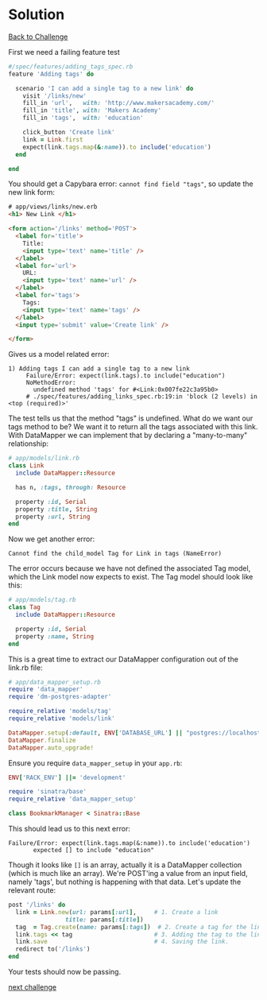 # Solution

[Back to Challenge](../15_tagging_links.md)


First we need a failing feature test

```ruby
#/spec/features/adding_tags_spec.rb
feature 'Adding tags' do

  scenario 'I can add a single tag to a new link' do
    visit '/links/new'
    fill_in 'url',   with: 'http://www.makersacademy.com/'
    fill_in 'title', with: 'Makers Academy'
    fill_in 'tags',  with: 'education'

    click_button 'Create link'
    link = Link.first
    expect(link.tags.map(&:name)).to include('education')
  end

end
```

You should get a Capybara error: `cannot find field "tags"`, so update the new link form:

```html
# app/views/links/new.erb
<h1> New Link </h1>

<form action='/links' method='POST'>
  <label for='title'>
    Title:
    <input type='text' name='title' />
  </label>
  <label for='url'>
    URL:
    <input type='text' name='url' />
  </label>
  <label for='tags'>
    Tags:
    <input type='text' name='tags' />
  </label>
  <input type='submit' value='Create link' />

</form>
```

Gives us a model related error:

```
1) Adding tags I can add a single tag to a new link
     Failure/Error: expect(link.tags).to include("education")
     NoMethodError:
       undefined method 'tags' for #<Link:0x007fe22c3a95b0>
     # ./spec/features/adding_links_spec.rb:19:in 'block (2 levels) in <top (required)>'
```

The test tells us that the method "tags" is undefined. What do we want our tags method to be? We want it to return all the tags associated with this link. With DataMapper we can implement that by declaring a "many-to-many" relationship:

```ruby
# app/models/link.rb
class Link
  include DataMapper::Resource

  has n, :tags, through: Resource

  property :id, Serial
  property :title, String
  property :url, String
end
```

Now we get another error:

```
Cannot find the child_model Tag for Link in tags (NameError)
```

The error occurs because we have not defined the associated Tag model, which the Link model now expects to exist. The Tag model should look like this:

```ruby
# app/models/tag.rb
class Tag
  include DataMapper::Resource

  property :id, Serial
  property :name, String
end
```

This is a great time to extract our DataMapper configuration out of the link.rb file:

```ruby
# app/data_mapper_setup.rb
require 'data_mapper'
require 'dm-postgres-adapter'

require_relative 'models/tag'
require_relative 'models/link'

DataMapper.setup(:default, ENV['DATABASE_URL'] || "postgres://localhost/bookmark_manager_#{ENV['RACK_ENV']}")
DataMapper.finalize
DataMapper.auto_upgrade!
```

Ensure you require `data_mapper_setup` in your `app.rb`:

```ruby
ENV['RACK_ENV'] ||= 'development'

require 'sinatra/base'
require_relative 'data_mapper_setup'

class BookmarkManager < Sinatra::Base
```

This should lead us to this next error:

```
Failure/Error: expect(link.tags.map(&:name)).to include('education')
       expected [] to include "education"
```

Though it looks like `[]` is an array, actually it is a DataMapper collection (which is much like an array).
We're POST'ing a value from an input field, namely 'tags', but nothing is happening with that data. Let's update the relevant route:

```ruby
post '/links' do
  link = Link.new(url: params[:url],     # 1. Create a link
                title: params[:title])
  tag  = Tag.create(name: params[:tags])  # 2. Create a tag for the link
  link.tags << tag                       # 3. Adding the tag to the link's DataMapper collection.
  link.save                              # 4. Saving the link.
  redirect to('/links')
end
```

Your tests should now be passing.

[next challenge](../16_filtering_tags.md)
